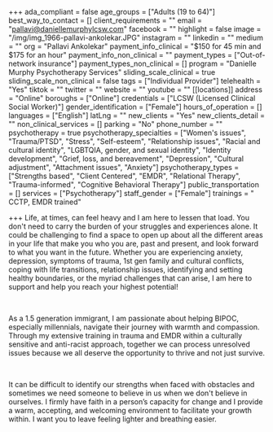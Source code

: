 +++
ada_compliant = false
age_groups = ["Adults (19 to 64)"]
best_way_to_contact = []
client_requirements = ""
email = "pallavi@daniellemurphylcsw.com"
facebook = ""
highlight = false
image = "/img/img_1966-pallavi-ankolekar.JPG"
instagram = ""
linkedin = ""
medium = ""
org = "Pallavi Ankolekar"
payment_info_clinical = "$150 for 45 min and $175 for an hour"
payment_info_non_clinical = ""
payment_types = ["Out-of-network insurance"]
payment_types_non_clinical = []
program = "Danielle Murphy Psychotherapy Services"
sliding_scale_clinical = true
sliding_scale_non_clinical = false
tags = ["Individual Provider"]
telehealth = "Yes"
tiktok = ""
twitter = ""
website = ""
youtube = ""
[[locations]]
address = "Online"
boroughs = ["Online"]
credentials = ["LCSW (Licensed Clinical Social Worker)"]
gender_identification = ["Female"]
hours_of_operation = []
languages = ["English"]
latLng = ""
new_clients = "Yes"
new_clients_detail = ""
non_clinical_services = []
parking = "No"
phone_number = ""
psychotherapy = true
psychotherapy_specialties = ["Women's issues", "Trauma/PTSD", "Stress", "Self-esteem", "Relationship issues", "Racial and cultural identity", "LGBTQIA, gender, and sexual identity", "Identity development", "Grief, loss, and bereavement", "Depression", "Cultural adjustment", "Attachment issues", "Anxiety"]
psychotherapy_types = ["Strengths based", "Client Centered", "EMDR", "Relational Therapy", "Trauma-informed", "Cognitive Behavioral Therapy"]
public_transportation = []
services = ["Psychotherapy"]
staff_gender = ["Female"]
trainings = " CCTP, EMDR trained"

+++
Life, at times, can feel heavy and I am here to lessen that load. You don't need to carry the burden of your struggles and experiences alone. It could be challenging to find a space to open up about all the different areas in your life that make you who you are, past and present, and look forward to what you want in the future. Whether you are experiencing anxiety, depression, symptoms of trauma, 1st gen family and cultural conflicts, coping with life transitions, relationship issues, identifying and setting healthy boundaries, or the myriad challenges that can arise, I am here to support and help you reach your highest potential!

<br>

As a 1.5 generation immigrant, I am passionate about helping BIPOC, especially millennials, navigate their journey with warmth and compassion. Through my extensive training in trauma and EMDR within a culturally sensitive and anti-racist approach, together we can process unresolved issues because we all deserve the opportunity to thrive and not just survive.

<br>

It can be difficult to identify our strengths when faced with obstacles and sometimes we need someone to believe in us when we don't believe in ourselves. I firmly have faith in a person’s capacity for change and I provide a warm, accepting, and welcoming environment to facilitate your growth within. I want you to leave feeling lighter and breathing easier.